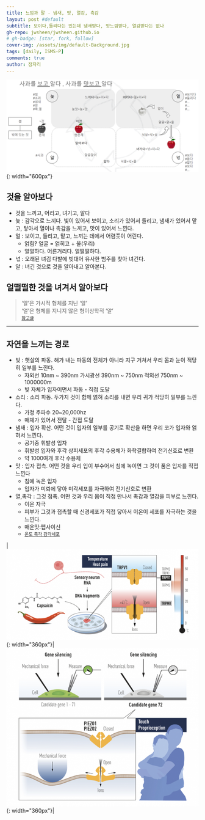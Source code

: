 ```yaml
---
title: 느낌과 말 - 냄새, 맛, 열감, 촉감
layout: post #default
subtitle: 보이다,들리다는 있는데 냄새받다, 맛느낌받다, 열감받다는 없나
gh-repo: jwsheen/jwsheen.github.io
# gh-badge: [star, fork, follow]
cover-img: /assets/img/default-Background.jpg
tags: [daily, ISMS-P]
comments: true
author: 잠자리
---
```


![늧-얼-넋-알](/assets/img/늧-얼-넋-알.png){: width="600px"}

## 것을 알아보다
* 것을 느끼고, 어리고, 녀기고, 알다
* 늧 : 감각으로 느끼다. 빛이 있어서 보이고, 소리가 있어서 들리고, 냄새가 있어서 맡고, 닿아서 열이나 촉감을 느끼고, 맛이 있어서 느낀다.
* 얼 : 보이고, 들리고, 맡고, 느끼는 데에서 어렴풋이 어린다.
    * 얽힘? 얼굴 = 얽히고 + 울(우리)
    * 얼얼하다. 어른거리다. 얼떨떨하다.
* 넋 : 오래된 녀김 다발에 빗대어 유사한 범주를 찾아 녀긴다.
* 알 : 녀긴 것으로 것을 알아내고 알아본다.

## 얼떨떨한 것을 녀겨서 알아보다
> ‘알’은 가시적 형체를 지닌 ‘알’  
> ‘얼’은 형체를 지니지 않은 형이상학적 ‘알’  
<small>[참고글](https://blog.naver.com/kwank99/30081027800)</small>

***

## 자연을 느끼는 경로
* 빛 : 햇살의 파동. 해가 내는 파동의 전체가 아니라 지구 거쳐서 우리 몸과 눈이 적당히 일부를 느낀다.
    * 자외선 10nm ~ 390nm 가시광선 390nm ~ 750nm 적외선 750nm ~ 1000000m 
    * 빛 자체가 입자이면서 파동 - 직접 도달
* 소리 : 소리 파동. 두가지 것이 함께 얽혀 소리를 내면 우리 귀가 적당히 일부를 느낀다.
    * 가청 주파수 20~20,000hz
    * 매체가 있어서 전달 - 간접 도달
* 냄새 : 입자 확산. 어떤 것이 입자의 일부를 공기로 확산을 하면 우리 코가 입자와 얽혀서 느낀다.
    * 공기중 휘발성 입자
    * 휘발성 입자와 후각 상피세포의 후각 수용체가 화학결합하여 전기신호로 변환
    * 약 1000여개 후각 수용체 
* 맛 : 입자 접촉. 어떤 것을 우리 입이 부수어서 침에 녹이면 그 것이 품은 입자를 직접 느낀다
    * 침에 녹은 입자
    * 입자가 미뢰에 닿아 미각세포를 자극하여 전기신호로 변환
* 열,촉각 : 그것 접촉. 어떤 것과 우리 몸이 직접 만나서 촉감과 열감을 피부로 느낀다. 
    * 이온 자극
    * 피부가 그것과 접촉할 때 신경세포가 직접 닿아서 이온이 세포를 자극하는 것을 느낀다.
    * 매운맛:펩사이신
    * <small>[온도 촉각 감각세포](https://gifted.kaist.ac.kr/bbs/board.php?bo_table=newsletter&wr_id=18)</small>  
    
|![열 감각](/assets/img/열감각.png){: width="360px"}|![촉각](/assets/img/촉각.png){: width="360px"}|


